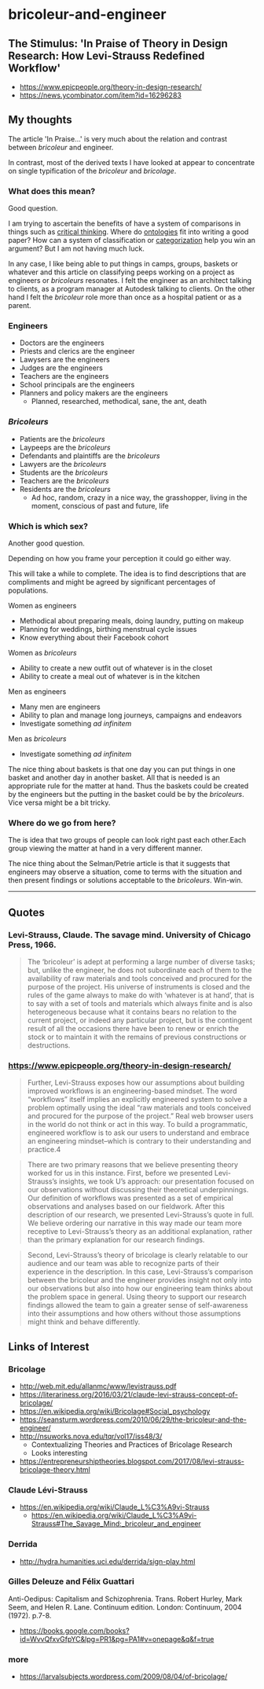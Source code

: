 
# bricoleur-and-engineer

## The Stimulus: 'In Praise of Theory in Design Research: How Levi-Strauss Redefined Workflow'

* <https://www.epicpeople.org/theory-in-design-research/>
* <https://news.ycombinator.com/item?id=16296283>


## My thoughts

The article 'In Praise...' is very much about the relation and contrast between _bricoleur_ and engineer.

In contrast, most of the derived texts I have looked at appear to concentrate on single typification of the _bricoleur_ and _bricolage_.


### What does this mean?

Good question.

I am trying to ascertain the benefits of have a system of comparisons in things such as [critical thinking]( https://en.wikipedia.org/wiki/Critical_thinking ). Where do [ontologies]( https://en.wikipedia.org/wiki/Ontology ) fit into writing a good paper? How can a system of classification or [categorization]( https://en.wikipedia.org/wiki/Categorization ) help you win an argument? But I am not having much luck.

In any case, I like being able to put things in camps, groups, baskets or whatever and this article on classifying peeps working on a project as engineers or _bricoleurs_ resonates. I felt the engineer as an architect talking to clients, as a program manager at Autodesk talking to clients. On the other hand I felt the _bricoleur_ role more than once as a hospital patient or as a parent.


### Engineers
* Doctors are the engineers
* Priests and clerics are the engineer
* Lawysers are the engineers
* Judges are the engineers
* Teachers are the engineers
* School principals are the engineers
* Planners and policy makers are the engineers
	* Planned, researched, methodical, sane, the ant, death

### _Bricoleurs_
* Patients are the _bricoleurs_
* Laypeeps are the _bricoleurs_
* Defendants and plaintiffs are the _bricoleurs_
* Lawyers are the _bricoleurs_
* Students are the _bricoleurs_
* Teachers are the _bricoleurs_
* Residents are the _bricoleurs_
	* Ad hoc, random, crazy in a nice way, the grasshopper, living in the moment, conscious of past and future, life

### Which is which sex?

Another good question.

Depending on how you frame your perception it could go either way.

This will take a while to complete. The idea is to find descriptions that are compliments and might be agreed by significant percentages of populations.

Women as engineers
* Methodical about preparing meals, doing laundry, putting on makeup
* Planning for weddings, birthing menstrual cycle issues
* Know everything about their Facebook cohort

Women as _bricoleurs_
* Ability to create a new outfit out of whatever is in the closet
* Ability to create a meal out of whatever is in the kitchen

Men as engineers
* Many men are engineers
* Ability to plan and manage long journeys, campaigns and endeavors
* Investigate something _ad infinitem_

Men as _bricoleurs_
* Investigate something _ad infinitem_


The nice thing about baskets is that one day you can put things in one basket and another day in another basket. All that is needed is an appropriate rule for the matter at hand. Thus the baskets could be created by the engineers but the putting in the basket could be by the _bricoleurs_. Vice versa might be a bit tricky.

### Where do we go from here?

The is idea that two groups of people can look right past each other.Each group viewing the matter at hand in a very different manner.

The nice thing about the Selman/Petrie article is that it suggests that engineers may observe a situation, come to terms with the situation and then present findings or solutions acceptable to the _bricoleurs_. Win-win.



***

## Quotes

### Levi-Strauss, Claude. The savage mind. University of Chicago Press, 1966.

> The ‘bricoleur’ is adept at performing a large number of diverse tasks; but, unlike the engineer, he does not subordinate each of them to the availability of raw materials and tools conceived and procured for the purpose of the project. His universe of instruments is closed and the rules of the game always to make do with ‘whatever is at hand’, that is to say with a set of tools and materials which always finite and is also heterogeneous because what it contains bears no relation to the current project, or indeed any particular project, but is the contingent result of all the occasions there have been to renew or enrich the stock or to maintain it with the remains of previous constructions or destructions.

### https://www.epicpeople.org/theory-in-design-research/

> Further, Levi-Strauss exposes how our assumptions about building improved workflows is an engineering-based mindset. The word “workflows” itself implies an explicitly engineered system to solve a problem optimally using the ideal “raw materials and tools conceived and procured for the purpose of the project.” Real web browser users in the world do not think or act in this way. To build a programmatic, engineered workflow is to ask our users to understand and embrace an engineering mindset–which is contrary to their understanding and practice.4

> There are two primary reasons that we believe presenting theory worked for us in this instance. First, before we presented Levi-Strauss’s insights, we took U’s approach: our presentation focused on our observations without discussing their theoretical underpinnings. Our definition of workflows was presented as a set of empirical observations and analyses based on our fieldwork. After this description of our research, we presented Levi-Strauss’s quote in full. We believe ordering our narrative in this way made our team more receptive to Levi-Strauss’s theory as an additional explanation, rather than the primary explanation for our research findings.

> Second, Levi-Strauss’s theory of bricolage is clearly relatable to our audience and our team was able to recognize parts of their experience in the description. In this case, Levi-Strauss’s comparison between the bricoleur and the engineer provides insight not only into our observations but also into how our engineering team thinks about the problem space in general. Using theory to support our research findings allowed the team to gain a greater sense of self-awareness into their assumptions and how others without those assumptions might think and behave differently.

## Links of Interest

### Bricolage

* <http://web.mit.edu/allanmc/www/levistrauss.pdf>
* <https://literariness.org/2016/03/21/claude-levi-strauss-concept-of-bricolage/>
* <https://en.wikipedia.org/wiki/Bricolage#Social_psychology>
* <https://seansturm.wordpress.com/2010/06/29/the-bricoleur-and-the-engineer/>
* <http://nsuworks.nova.edu/tqr/vol17/iss48/3/>
	* Contextualizing Theories and Practices of Bricolage Research
	* Looks interesting
* <https://entrepreneurshiptheories.blogspot.com/2017/08/levi-strauss-bricolage-theory.html>

### Claude Lévi-Strauss

* <https://en.wikipedia.org/wiki/Claude_L%C3%A9vi-Strauss>
	* <https://en.wikipedia.org/wiki/Claude_L%C3%A9vi-Strauss#The_Savage_Mind:_bricoleur_and_engineer>


### Derrida

* <http://hydra.humanities.uci.edu/derrida/sign-play.html>


### Gilles Deleuze and Félix Guattari
 Anti-Oedipus: Capitalism and Schizophrenia. Trans. Robert Hurley, Mark Seem, and Helen R. Lane. Continuum edition. London: Continuum, 2004 (1972). p.7-8.

* <https://books.google.com/books?id=WvvQfxvGfpYC&lpg=PR1&pg=PA1#v=onepage&q&f=true>


### more

* <https://larvalsubjects.wordpress.com/2009/08/04/of-bricolage/>